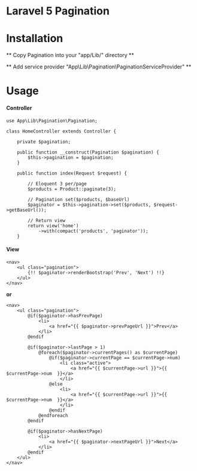 # Laravel 5 Pagination

# Installation

** Copy Pagination into your "app/Lib/" directory **

** Add service provider "App\Lib\Pagination\PaginationServiceProvider" **

# Usage

#### Controller
```
use App\Lib\Pagination\Pagination;

class HomeController extends Controller {

    private $pagination;

    public function __construct(Pagination $pagination) {
        $this->pagination = $pagination;
    }

	public function index(Request $request) {
	
	    // Eloquent 3 per/page
	    $products = Product::paginate(3);
	    
	    // Pagination set($products, $baseUrl)
        $paginator = $this->pagination->set($products, $request->getBaseUrl());
        
        // Return view
        return view('home')
            ->with(compact('products', 'paginator'));
	}

```


#### View

```
<nav>
    <ul class="pagination">
        {!! $paginator->renderBootstrap('Prev', 'Next') !!}
    </ul>
</nav>
```
**or**
```
<nav>
    <ul class="pagination">
		@if($paginator->hasPrevPage)
			<li>
				<a href="{{ $paginator->prevPageUrl }}">Prev</a>
			</li>
		@endif

		@if($paginator->lastPage > 1)
			@foreach($paginator->currentPages() as $currentPage)
				@if($paginator->currentPage == $currentPage->num)
					<li class="active">
						<a href="{{ $currentPage->url }}">{{ $currentPage->num  }}</a>
					</li>
				@else
					<li>
						<a href="{{ $currentPage->url }}">{{ $currentPage->num  }}</a>
					</li>
				@endif
			@endforeach
		@endif

		@if($paginator->hasNextPage)
			<li>
				<a href="{{ $paginator->nextPageUrl }}">Next</a>
			</li>
		@endif
	</ul>
</nav>
```
